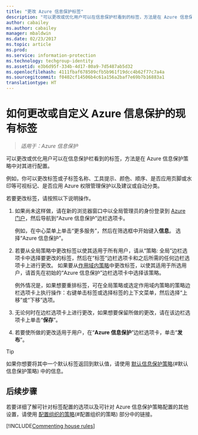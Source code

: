 ```yaml
---
title: "更改 Azure 信息保护标签"
description: "可以更改或优化用户可以在信息保护栏看到的标签，方法是在 Azure 信息保护策略中对其进行配置。"
author: cabailey
ms.author: cabailey
manager: mbaldwin
ms.date: 02/23/2017
ms.topic: article
ms.prod: 
ms.service: information-protection
ms.technology: techgroup-identity
ms.assetid: e3b6d95f-334b-4d17-80a9-7d5487ab5d32
ms.openlocfilehash: 4111fbaf678509cfb5b961f19dcc4b62f77c7a4a
ms.sourcegitcommit: f0402cf14506b4c61a156a2baf7e69b7b16883a1
translationtype: HT
---
```

# <a name="how-to-change-or-customize-an-existing-label-for-azure-information-protection"></a>如何更改或自定义 Azure 信息保护的现有标签

>*适用于：Azure 信息保护*

可以更改或优化用户可以在信息保护栏看到的标签，方法是在 Azure 信息保护策略中对其进行配置。

例如，你可以更改标签或子标签名称、工具提示、颜色、顺序、是否应用页脚或水印等可视标记、是否应用 Azure 权限管理保护以及建议或自动分类。

若要更改标签，请按照以下说明操作。


1. 如果尚未这样做，请在新的浏览器窗口中以全局管理员的身份登录到 [Azure 门户](https://portal.azure.com)，然后导航到“Azure 信息保护”边栏选项卡。 
    
    例如，在中心菜单上单击“更多服务”，然后在筛选框中开始键入**信息**。 选择“Azure 信息保护”。

2. 若要从全局策略中更改标签以使其适用于所有用户，请从“策略: 全局”边栏选项卡中选择要更改的标签，然后在“标签”边栏选项卡和之后所需的任何边栏选项卡上进行更改。 如果要从[作用域内策略](configure-policy-scope.md)中更改标签，以使其适用于所选用户，请首先在初始的“Azure 信息保护”边栏选项卡中选择该策略。

    例外情况是，如果想要重排标签，可在全局策略或选定作用域内策略的策略边栏选项卡上执行操作：右键单击标签或选择标签的上下文菜单，然后选择“上移”或“下移”选项。

3. 无论何时在边栏选项卡上进行更改，如果想要保留所做的更改，请在该边栏选项卡上单击“**保存**”。

4. 若要使所做的更改适用于用户，在“**Azure 信息保护**”边栏选项卡，单击“**发布**”。

> [!TIP]
>如果你想要将其中一个默认标签返回到默认值，请使用 [默认信息保护策略](configure-policy-default.md)(#默认信息保护策略) 中的信息。

## <a name="next-steps"></a>后续步骤

若要详细了解可针对标签配置的选项以及可针对 Azure 信息保护策略配置的其他设置，请使用 [配置组织的策略](configure-policy.md#configuring-your-organizations-policy)(#配置组织的策略) 部分中的链接。

[!INCLUDE[Commenting house rules](../includes/houserules.md)]



